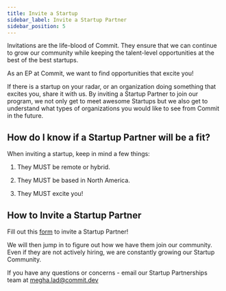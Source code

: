 ```yaml
---
title: Invite a Startup
sidebar_label: Invite a Startup Partner
sidebar_position: 5
---
```



Invitations are the life-blood of Commit. They ensure that we can continue to grow our community while keeping the talent-level opportunities at the best of the best startups.

As an EP at Commit, we want to find opportunities that excite you!

If there is a startup on your radar, or an organization doing something that excites you, share it with us. By inviting a Startup Partner to join our program, we not only get to meet awesome Startups but we also get to understand what types of organizations you would like to see from Commit in the future.

## How do I know if a Startup Partner will be a fit?
When inviting a startup, keep in mind a few things:

1. They MUST be remote or hybrid.

2. They MUST be based in North America.

3. They MUST excite you!

  
## How to Invite a Startup Partner
Fill out this [form](https://airtable.com/shrFuOwM2WIlsh351) to invite a Startup Partner!

We will then jump in to figure out how we have them join our community. Even if they are not actively hiring, we are constantly growing our Startup Community.

If you have any questions or concerns - email our Startup Partnerships team at megha.lad@commit.dev
